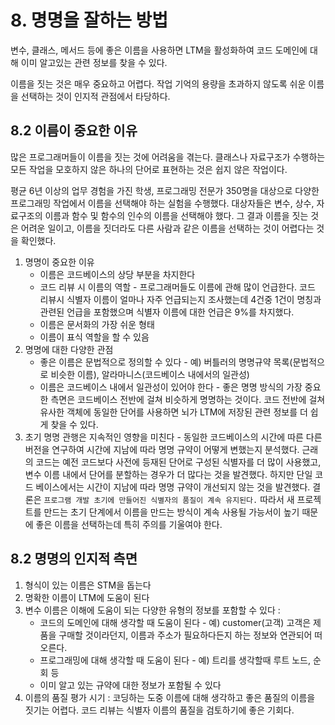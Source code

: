 # 8. 명명을 잘하는 방법
변수, 클래스, 메서드 등에 좋은 이름을 사용하면 LTM을 활성화하여 코드 도메인에 대해 이미 알고있는 관련 정보를 찾을 수 있다.

이름을 짓는 것은 매우 중요하고 어렵다. 작업 기억의 용량을 초과하지 않도록 쉬운 이름을 선택하는 것이 인지적 관점에서 타당하다.

## 8.2 이름이 중요한 이유
많은 프로그래머들이 이름을 짓는 것에 어려움을 겪는다. 클래스나 자료구조가 수행하는 모든 작업을 모호하지 않은 하나의 단어로 표현하는 것은 쉽지 않은 작업이다.

평균 6년 이상의 업무 경험을 가진 학생, 프로그래밍 전문가 350명을 대상으로 다양한 프로그래밍 작업에서 이름을 선택해야 하는 실험을 수행했다. 대상자들은 변수, 상수, 자료구조의 이름과 함수 및 함수의 인수의 이름을 선택해야 했다. 그 결과 이름을 짓는 것은 어려운 일이고, 이름을 짓더라도 다른 사람과 같은 이름을 선택하는 것이 어렵다는 것을 확인했다.

1. 명명이 중요한 이유
    * 이름은 코드베이스의 상당 부분을 차지한다
    * 코드 리뷰 시 이름의 역할 - 프로그래머들도 이름에 관해 많이 언급한다. 코드 리뷰시 식별자 이름이 얼마나 자주 언급되는지 조사했는데 4건중 1건이 명칭과 관련된 언급을 포함했으며 식별자 이름에 대한 언급은 9%를 차지했다.
    * 이름은 문서화의 가장 쉬운 형태
    * 이름이 표식 역할을 할 수 있음
2. 명명에 대한 다양한 관점
    * 좋은 이름은 문법적으로 정의할 수 있다 - 예) 버틀러의 명명규약 목록(문법적으로 비슷한 이름), 알라마니스(코드베이스 내에서의 일관성)
    * 이름은 코드베이스 내에서 일관성이 있어야 한다 - 좋은 명명 방식의 가장 중요한 측면은 코드베이스 전반에 걸쳐 비슷하게 명명하는 것이다. 코드 전반에 걸쳐 유사한 객체에 동일한 단어를 사용하면 뇌가 LTM에 저장된 관련 정보를 더 쉽게 찾을 수 있다.
3. 초기 명명 관행은 지속적인 영향을 미친다 - 동일한 코드베이스의 시간에 따른 다른 버전을 연구하여 시간에 지남에 따라 명명 규약이 어떻게 변했는지 분석했다. 근래의 코드는 예전 코드보다 사전에 등재된 단어로 구성된 식별자를 더 많이 사용했고, 변수 이름 내에서 단어를 분할하는 경우가 더 많다는 것을 발견했다. 하지만 단일 코드 베이스에서는 시간이 지남에 따라 명명 규약이 개선되지 않는 것을 발견했다. 결론은 `프로그램 개발 초기에 만들어진 식별자의 품질이 계속 유지된다.` 따라서 새 프로젝트를 만드는 초기 단계에서 이름을 만드는 방식이 계속 사용될 가능서이 높기 때문에 좋은 이름을 선택하는데 특히 주의를 기울여야 한다.

## 8.2 명명의 인지적 측면
1. 형식이 있는 이름은 STM을 돕는다
2. 명확한 이름이 LTM에 도움이 된다
3. 변수 이름은 이해에 도움이 되는 다양한 유형의 정보를 포함할 수 있다 : 
   * 코드의 도메인에 대해 생각할 때 도움이 된다 - 예) customer(고객) 고객은 제품을 구매할 것이라던지, 이름과 주소가 필요하다든지 하는 정보와 연관되어 떠오른다.
   * 프로그래밍에 대해 생각할 때 도움이 된다 - 예) 트리를 생각할때 루트 노드, 순회 등 
   * 이미 알고 있는 규약에 대한 정보가 포함될 수 있다
4. 이름의 품질 평가 시기 : 코딩하는 도중 이름에 대해 생각하고 좋은 품질의 이름을 짓기는 어렵다. 코드 리뷰는 식별자 이름의 품질을 검토하기에 좋은 기회다.